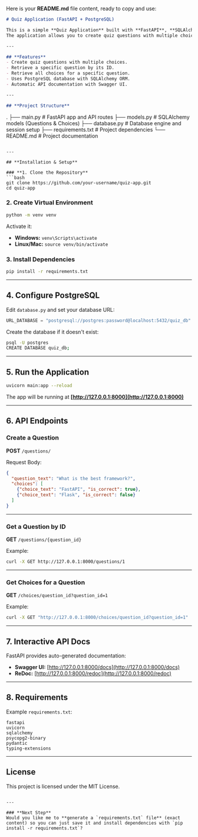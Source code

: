 Here is your **README.md** file content, ready to copy and use:

```markdown
# Quiz Application (FastAPI + PostgreSQL)

This is a simple **Quiz Application** built with **FastAPI**, **SQLAlchemy**, and **PostgreSQL**.  
The application allows you to create quiz questions with multiple choices and retrieve them via REST API.

---

## **Features**
- Create quiz questions with multiple choices.
- Retrieve a specific question by its ID.
- Retrieve all choices for a specific question.
- Uses PostgreSQL database with SQLAlchemy ORM.
- Automatic API documentation with Swagger UI.

---

## **Project Structure**
```

.
├── main.py          # FastAPI app and API routes
├── models.py        # SQLAlchemy models (Questions & Choices)
├── database.py      # Database engine and session setup
├── requirements.txt # Project dependencies
└── README.md        # Project documentation

````

---

## **Installation & Setup**

### **1. Clone the Repository**
```bash
git clone https://github.com/your-username/quiz-app.git
cd quiz-app
````

### **2. Create Virtual Environment**

```bash
python -m venv venv
```

Activate it:

* **Windows:** `venv\Scripts\activate`
* **Linux/Mac:** `source venv/bin/activate`

### **3. Install Dependencies**

```bash
pip install -r requirements.txt
```

---

## **4. Configure PostgreSQL**

Edit `database.py` and set your database URL:

```python
URL_DATABASE = "postgresql://postgres:password@localhost:5432/quiz_db"
```

Create the database if it doesn't exist:

```bash
psql -U postgres
CREATE DATABASE quiz_db;
```

---

## **5. Run the Application**

```bash
uvicorn main:app --reload
```

The app will be running at **[http://127.0.0.1:8000](http://127.0.0.1:8000)**

---

## **6. API Endpoints**

### **Create a Question**

**POST** `/questions/`

Request Body:

```json
{
  "question_text": "What is the best framework?",
  "choices": [
    {"choice_text": "FastAPI", "is_correct": true},
    {"choice_text": "Flask", "is_correct": false}
  ]
}
```

---

### **Get a Question by ID**

**GET** `/questions/{question_id}`

Example:

```bash
curl -X GET http://127.0.0.1:8000/questions/1
```

---

### **Get Choices for a Question**

**GET** `/choices/question_id?question_id=1`

Example:

```bash
curl -X GET "http://127.0.0.1:8000/choices/question_id?question_id=1"
```

---

## **7. Interactive API Docs**

FastAPI provides auto-generated documentation:

* **Swagger UI:** [http://127.0.0.1:8000/docs](http://127.0.0.1:8000/docs)
* **ReDoc:** [http://127.0.0.1:8000/redoc](http://127.0.0.1:8000/redoc)

---

## **8. Requirements**

Example `requirements.txt`:

```
fastapi
uvicorn
sqlalchemy
psycopg2-binary
pydantic
typing-extensions
```

---

## **License**

This project is licensed under the MIT License.

```

---

### **Next Step**
Would you like me to **generate a `requirements.txt` file** (exact content) so you can just save it and install dependencies with `pip install -r requirements.txt`?
```
